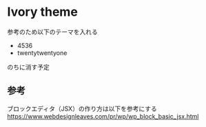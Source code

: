 # Ivory theme
参考のため以下のテーマを入れる

- 4536
- twentytwentyone

のちに消す予定

## 参考
ブロックエディタ（JSX）の作り方は以下を参考にする
https://www.webdesignleaves.com/pr/wp/wp_block_basic_jsx.html